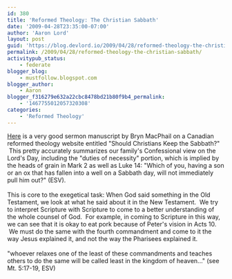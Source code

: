 ```yaml
---
id: 380
title: 'Reformed Theology: The Christian Sabbath'
date: '2009-04-28T23:35:00-07:00'
author: 'Aaron Lord'
layout: post
guid: 'https://blog.devlord.io/2009/04/28/reformed-theology-the-christian-sabbath/'
permalink: /2009/04/28/reformed-theology-the-christian-sabbath/
activitypub_status:
    - federate
blogger_blog:
    - mustfollow.blogspot.com
blogger_author:
    - Aaron
blogger_f316279e632a22cbc8478bd21b80f9b4_permalink:
    - '1467755012057320308'
categories:
    - 'Reformed Theology'
---
```


<div><div><a href="http://www.reformedtheology.ca/mark2b.htm">Here</a> is a very good sermon manuscript by Bryn MacPhail on a Canadian reformed theology website entitled "Should Christians Keep the Sabbath?"  This pretty accurately summarizes our family's Confessional view on the Lord's Day, including the "duties of necessity" portion, which is implied by the heads of grain in Mark 2 as well as Luke 14: "Which of you, having a son or an ox that has fallen into a well on a Sabbath day, will not immediately pull him out?" (ESV).<br /></div></div><div><br /></div><div>This is core to the exegetical task: When God said something in the Old Testament, we look at what he said about it in the New Testament.  We try to interpret Scripture with Scripture to come to a better understanding of the whole counsel of God.  For example, in coming to Scripture in this way, we can see that it is okay to eat pork because of Peter's vision in Acts 10.  We must do the same with the fourth commandment and come to it the way Jesus explained it, and not the way the Pharisees explained it.<br /></div><div><br /></div><div>"whoever relaxes one of the least of these commandments and teaches others to do the same will be called least in the kingdom of heaven..." (see Mt. 5:17-19, ESV)<br /></div><div class="blogger-post-footer"></div>